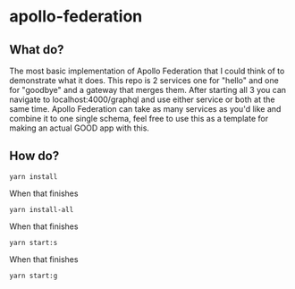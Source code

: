 # apollo-federation

## What do?

The most basic implementation of Apollo Federation that I could think of to demonstrate what it does. This repo is 2 services one for "hello" and one for "goodbye" and a gateway that merges them. After starting all 3 you can navigate to localhost:4000/graphql and use either service or both at the same time. Apollo Federation can take as many services as you'd like and combine it to one single schema, feel free to use this as a template for making an actual GOOD app with this.

## How do?

```
yarn install
```
When that finishes
```
yarn install-all
```
When that finishes
```
yarn start:s
```
When that finishes
```
yarn start:g
```

